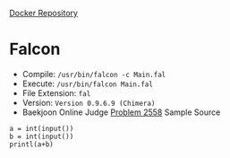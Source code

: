 [Docker Repository](https://registry.hub.docker.com/u/baekjoon/onlinejudge-falcon)

# Falcon

* Compile: `/usr/bin/falcon -c Main.fal`
* Execute: `/usr/bin/falcon Main.fal`
* File Extension: `fal`
* Version: `Version 0.9.6.9 (Chimera)`
* Baekjoon Online Judge [Problem 2558](https://www.acmicpc.net/problem/2558) Sample Source
````
a = int(input())
b = int(input())
printl(a+b)
````


